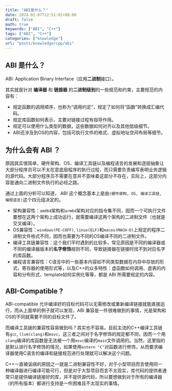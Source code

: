 ```yaml
---
title: "ABI是什么？"
date: 2024-02-07T12:51:01+08:00
draft: false
math: true
keywords: ["ABI", "C++"]
tags: ["ABI", "C++"]
categories: ["knowledge"]
url: "posts/knowledge/cpp/abi"
---
```


## ABI 是什么？

ABI: Application Binary Interface（应用**二进制**接口）。

其实就是针对 **编译器** 和 **链接器** 的**二进制级别**的一些规范和约束，主要规范的内容有：

- 规定函数的调用顺序，也称为“调用约定”，规定了如何将“函数”转换成汇编代码。
- 规定库函数如何表示，主要对链接过程有指导作用。
- 规定可以使用什么类型的数据，这些数据如何对齐以及其他低级细节。
- ABI还涉及到OS的内容，包括可执行文件的格式、虚拟地址空间布局等细节。

## 为什么会有 ABI ？

原因其实很简单，硬件架构、OS、编译工具链以及编程语言的发展和逐层抽象让大部分程序员可以不太在意底层程序的执行过程，而只需要负责编写表明业务逻辑的源代码。大部分程序员不需要在意并不意味着这部分不存在，实际上，这部分内容是通向二进制文件执行的必经之路。

通过上面的分析可以知道， ABI 这个概念基本上是由`(硬件架构, OS, 编译工具链, 编程语言)`这个四元组决定的。

- 架构兼容性：`amd64`架构和`arm64`架构对应的指令集不同，因而一个可执行文件要想在这两个架构上成功运行，就需要编译这两个架构的二进制文件（也就是交叉编译）。
- OS兼容性：`windows(PE-COFF)`, `linux(ELF)`和`macos(MACH-O)`上规定的程序二进制文件格式不同，因而也需要为不同的OS编译不同的二进制文件。
- 编译工具链兼容性：这个我们平时遇到的比较多，常见原因是不同的编译器或不同的编译器版本的**名字修饰**规则不同，导致链接器在链接时找不到对应名字的库函数。
- 编程语言兼容性：C语言中的一些基本内容如不同类型数据在内存中存放的形式，寄存器的使用形式等，以及C++的众多特性：虚函数如何调用、虚表的内容和分布形式、template如何实例化等等，都是 ABI 所需要规定的内容。

## ABI-Compatible ?

ABI-compatible 允许编译好的目标代码可以无需修改或重新编译链接就能直接运行，而从上面举的例子就可以发现，ABI 兼容是一件很难做到的事情，光是架构和OS的不同就需要不同的目标文件了。

而编译工具链的兼容性容易做到吗？其实也不容易。目前主流的C++编译工具链有`gcc`, `llvm(clang)`和`msvc`，这三者之间对于名字修饰的规定都不同，因而一个用`clang`编译的库函数是无法被一个用`msvc`编译的`main`文件调用的。当然，这里指的是默认进行名字修饰的情况，如果使用`extern "C"`对函数进行修饰，从而要求编译器使用C语言的编译和链接规范进行处理就可以解决这个问题。

C++一直被诟病的原因之一就是二进制兼容性不好，对于小型项目而言使用同一种编译器进行编译可能可行，但是对于大型项目而言不太现实，库代码的提供者通常只是提供编译链接好的库，并不提供源代码，所以要想做到对于所有的编译器（的所有版本）都进行支持是一件困难且不太现实的事情。
